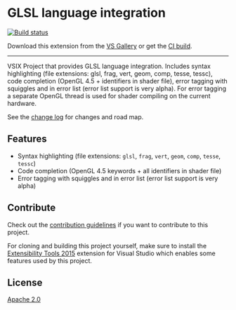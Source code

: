 # GLSL language integration

[![Build status](https://ci.appveyor.com/api/projects/status/dgkpbnfgna2gakrd?svg=true)](https://ci.appveyor.com/project/danielscherzer/glsl)

Download this extension from the [VS Gallery](https://marketplace.visualstudio.com/items?itemName=DanielScherzer.ZenselessVsix)
or get the [CI build](http://vsixgallery.com/extension/b62242eb-0ae5-4494-b013-6158ade63816/).

---------------------------------------

VSIX Project that provides GLSL language integration.
Includes syntax highlighting (file extensions: glsl, frag, vert, geom, comp, tesse, tessc), code completion (OpenGL 4.5 + identifiers in shader file), error tagging with squiggles and in error list (error list support is very alpha). For error tagging a separate OpenGL thread is used for shader compiling on the current hardware.

See the [change log](https://github.com/danielscherzer/GLSL/blob/master/CHANGELOG.md) for changes and road map.

## Features

- Syntax highlighting (file extensions: `glsl`, `frag`, `vert`, `geom`, `comp`, `tesse`, `tessc`)
- Code completion (OpenGL 4.5 keywords + all identifiers in shader file)
- Error tagging with squiggles and in error list (error list support is very alpha)

## Contribute
Check out the [contribution guidelines](https://github.com/danielscherzer/GLSL/blob/master/CONTRIBUTING.md)
if you want to contribute to this project.

For cloning and building this project yourself, make sure
to install the
[Extensibility Tools 2015](https://visualstudiogallery.msdn.microsoft.com/ab39a092-1343-46e2-b0f1-6a3f91155aa6)
extension for Visual Studio which enables some features
used by this project.

## License
[Apache 2.0](/src/Resources/LICENSE.txt)